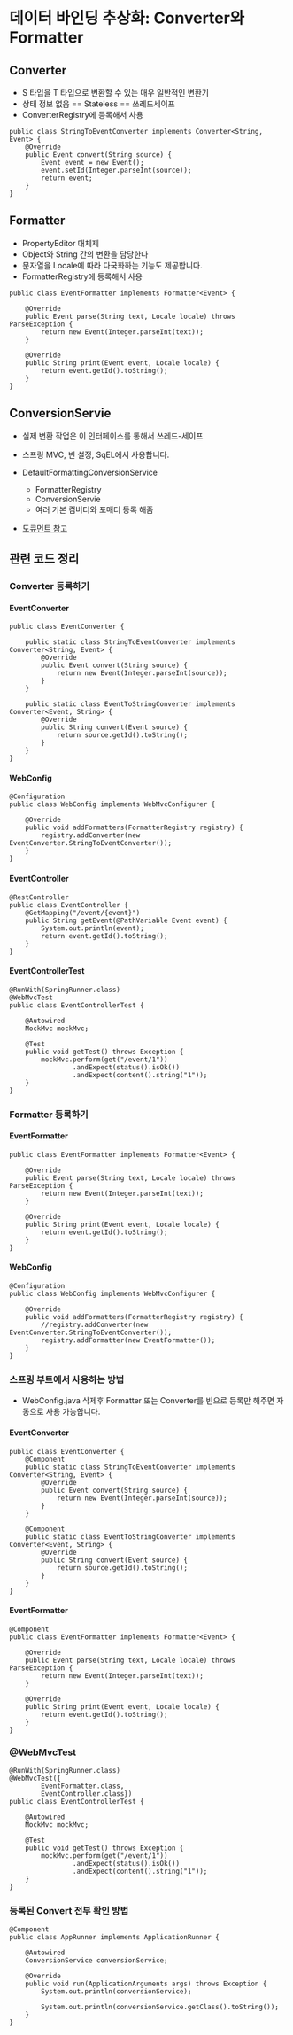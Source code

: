 # 데이터 바인딩 추상화: Converter와 Formatter

## Converter

- S 타입을 T 타입으로 변환할 수 있는 매우 일반적인 변환기
- 상태 정보 없음 == Stateless == 쓰레드세이프
- ConverterRegistry에 등록해서 사용

```
public class StringToEventConverter implements Converter<String, Event> {
	@Override
    public Event convert(String source) {
    	Event event = new Event();
        event.setId(Integer.parseInt(source));
        return event;
    }
}
```

## Formatter

- PropertyEditor 대체제
- Object와 String 간의 변환을 담당한다
- 문자열을 Locale에 따라 다국화하는 기능도 제공합니다.
- FormatterRegistry에 등록해서 사용

```
public class EventFormatter implements Formatter<Event> {

    @Override
    public Event parse(String text, Locale locale) throws ParseException {     
        return new Event(Integer.parseInt(text));
    }

    @Override
    public String print(Event event, Locale locale) {
        return event.getId().toString();
    }
}
```
## ConversionServie

- 실제 변환 작업은 이 인터페이스를 통해서 쓰레드-세이프
- 스프링 MVC, 빈 설정, SqEL에서 사용합니다.
- DefaultFormattingConversionService
  - FormatterRegistry
  - ConversionServie
  - 여러 기본 컴버터와 포매터 등록 해줌

- [도큐먼트 참고](https://docs.spring.io/spring-framework/docs/current/javadoc-api/org/springframework/core/convert/ConversionService.html)


## 관련 코드 정리
### Converter 등록하기

#### EventConverter
```
public class EventConverter {

    public static class StringToEventConverter implements Converter<String, Event> {
        @Override
        public Event convert(String source) {
            return new Event(Integer.parseInt(source));
        }
    }

    public static class EventToStringConverter implements Converter<Event, String> {
        @Override
        public String convert(Event source) {
            return source.getId().toString();
        }
    }
}
```

#### WebConfig
```
@Configuration
public class WebConfig implements WebMvcConfigurer {

    @Override
    public void addFormatters(FormatterRegistry registry) {
        registry.addConverter(new EventConverter.StringToEventConverter());
    }
}
```

#### EventController
```
@RestController
public class EventController {
    @GetMapping("/event/{event}")
    public String getEvent(@PathVariable Event event) {
        System.out.println(event);
        return event.getId().toString();
    }
}
```

#### EventControllerTest
```
@RunWith(SpringRunner.class)
@WebMvcTest
public class EventControllerTest {

    @Autowired
    MockMvc mockMvc;

    @Test
    public void getTest() throws Exception {
        mockMvc.perform(get("/event/1"))
                .andExpect(status().isOk())
                .andExpect(content().string("1"));
    }
}
```

### Formatter 등록하기

#### EventFormatter
```
public class EventFormatter implements Formatter<Event> {

    @Override
    public Event parse(String text, Locale locale) throws ParseException {
        return new Event(Integer.parseInt(text));
    }

    @Override
    public String print(Event event, Locale locale) {
        return event.getId().toString();
    }
}
```

#### WebConfig
```
@Configuration
public class WebConfig implements WebMvcConfigurer {

    @Override
    public void addFormatters(FormatterRegistry registry) {
        //registry.addConverter(new EventConverter.StringToEventConverter());
        registry.addFormatter(new EventFormatter());
    }
}
```

### 스프링 부트에서 사용하는 방법

- WebConfig.java 삭제후 Formatter 또는 Converter를 빈으로 등록만 해주면 자동으로 사용 가능합니다.

#### EventConverter
```
public class EventConverter {
    @Component
    public static class StringToEventConverter implements Converter<String, Event> {
        @Override
        public Event convert(String source) {
            return new Event(Integer.parseInt(source));
        }
    }

    @Component
    public static class EventToStringConverter implements Converter<Event, String> {
        @Override
        public String convert(Event source) {
            return source.getId().toString();
        }
    }
}
```

#### EventFormatter
```
@Component
public class EventFormatter implements Formatter<Event> {

    @Override
    public Event parse(String text, Locale locale) throws ParseException {
        return new Event(Integer.parseInt(text));
    }

    @Override
    public String print(Event event, Locale locale) {
        return event.getId().toString();
    }
}
```

### @WebMvcTest
```
@RunWith(SpringRunner.class)
@WebMvcTest({
        EventFormatter.class,
        EventController.class})
public class EventControllerTest {

    @Autowired
    MockMvc mockMvc;

    @Test
    public void getTest() throws Exception {
        mockMvc.perform(get("/event/1"))
                .andExpect(status().isOk())
                .andExpect(content().string("1"));
    }
}
```

### 등록된 Convert 전부 확인 방법
```
@Component
public class AppRunner implements ApplicationRunner {

    @Autowired
    ConversionService conversionService;

    @Override
    public void run(ApplicationArguments args) throws Exception {
        System.out.println(conversionService);

        System.out.println(conversionService.getClass().toString());
    }
}
```